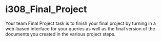 # i308_Final_Project
Your team Final Project task is to finish your final project by turning in a web-based interface for your queries as well as the final version of the documents you created in the various project steps.
